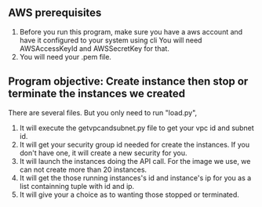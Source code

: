 ## AWS prerequisites
1. Before you run this program, make sure you have a aws account and have it configured to your system using cli <aws configure>
You will need AWSAccessKeyId and AWSSecretKey for that.
2. You will need your .pem file.

## Program objective: Create instance then stop or terminate the instances we created
There are several files. But you only need to run "load.py", <Usage python load.py> 
1. It will execute the getvpcandsubnet.py file to get your vpc id and subnet id. 
2. It will get your security group id needed for create the instances. If you don't have one, it will create a new security for you. 
3. It will launch the instances doing the API call. For the image we use, we can not create more than 20 instances.  
4. It will get the those running instances's id and instance's ip for you as a list containning tuple with id and ip.
5. It will give your a choice as to wanting those stopped or terminated.    
